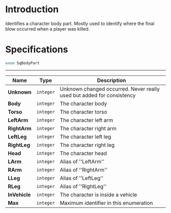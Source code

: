# Introduction

Identifies a character body part. Mostly used to identify where the final blow occurred when a player was killed.

# Specifications

```D
enum SqBodyPart
```

----

| Name | Type | Description |
|---|---|---|
| **Unknown** | `integer` | Unknown changed occurred. Never really used but added for consistency |
| **Body** | `integer` | The character body |
| **Torso** | `integer` | The character torso |
| **LeftArm** | `integer` | The character left arm |
| **RightArm** | `integer` | The character right arm |
| **LeftLeg** | `integer` | The character left leg |
| **RightLeg** | `integer` | The character right leg |
| **Head** | `integer` | The character head |
| **LArm** | `integer` | Alias of ''LeftArm'' |
| **RArm** | `integer` | Alias of ''RightArm'' |
| **LLeg** | `integer` | Alias of ''LeftLeg'' |
| **RLeg** | `integer` | Alias of ''RightLeg'' |
| **InVehicle** | `integer` | The character is inside a vehicle |
| **Max** | `integer` | Maximum identifier in this enumeration |
